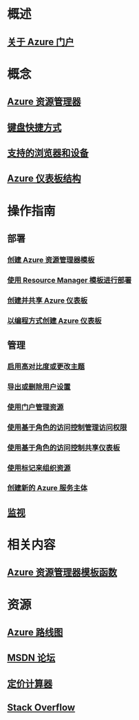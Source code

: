 # 概述
## [关于 Azure 门户](../azure-portal-overview.md)
# 概念
## [Azure 资源管理器](../azure-resource-manager/resource-group-overview.md)
## [键盘快捷方式](azure-portal-keyboard-shortcuts.md)
## [支持的浏览器和设备](azure-portal-supported-browsers-devices.md)
## [Azure 仪表板结构](azure-portal-dashboards-structure.md)
# 操作指南
## 部署
### [创建 Azure 资源管理器模板](../azure-resource-manager/resource-group-authoring-templates.md)
### [使用 Resource Manager 模板进行部署](../azure-resource-manager/resource-group-template-deploy.md)
### [创建并共享 Azure 仪表板](azure-portal-dashboards.md)
### [以编程方式创建 Azure 仪表板](azure-portal-dashboards-create-programmatically.md)
## 管理
### [启用高对比度或更改主题](azure-portal-change-theme-high-contrast.md)
### [导出或删除用户设置](azure-portal-export-delete-settings.md)
### [使用门户管理资源](../azure-resource-manager/resource-group-portal.md)
### [使用基于角色的访问控制管理访问权限](../role-based-access-control/role-assignments-portal.md)
### [使用基于角色的访问控制共享仪表板](azure-portal-dashboard-share-access.md)
### [使用标记来组织资源](../azure-resource-manager/resource-group-using-tags.md)
### [创建新的 Azure 服务主体](../azure-resource-manager/resource-group-create-service-principal-portal.md)
## [监视](../monitoring-and-diagnostics/monitoring-overview.md)

# 相关内容
## [Azure 资源管理器模板函数](../azure-resource-manager/resource-group-template-functions.md)

# 资源
## [Azure 路线图](https://azure.microsoft.com/roadmap/?category=monitoring-management)
## [MSDN 论坛](https://social.msdn.microsoft.com/Forums/en-US/home?forum=windowsazuremanagement) 
## [定价计算器](https://azure.microsoft.com/pricing/calculator/)
## [Stack Overflow](http://stackoverflow.com/questions/tagged/azure-management-portal)





